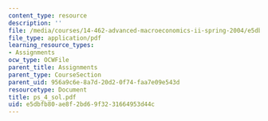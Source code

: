 ```yaml
---
content_type: resource
description: ''
file: /media/courses/14-462-advanced-macroeconomics-ii-spring-2004/e5dbfb80ae8f2bd69f3231664953d44c_ps_4_sol.pdf
file_type: application/pdf
learning_resource_types:
- Assignments
ocw_type: OCWFile
parent_title: Assignments
parent_type: CourseSection
parent_uid: 956a9c6e-8a7d-20d2-0f74-faa7e09e543d
resourcetype: Document
title: ps_4_sol.pdf
uid: e5dbfb80-ae8f-2bd6-9f32-31664953d44c
---
```

